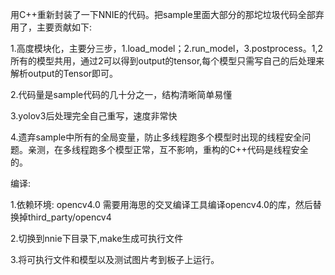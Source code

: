 

   用C++重新封装了一下NNIE的代码。把sample里面大部分的那坨垃圾代码全部弃用了，主要贡献如下:

1.高度模块化，主要分三步，1.load_model；2.run_model，3.postprocess。1,2所有的模型共用，通过2可以得到output的tensor,每个模型只需写自己的后处理来解析output的Tensor即可。

2.代码量是sample代码的几十分之一，结构清晰简单易懂

3.yolov3后处理完全自己重写，速度非常快

4.遗弃sample中所有的全局变量，防止多线程跑多个模型时出现的线程安全问题。亲测，在多线程跑多个模型正常，互不影响，重构的C++代码是线程安全的。

编译:

1.依赖环境: opencv4.0 
  需要用海思的交叉编译工具编译opencv4.0的库，然后替换掉third_party/opencv4

2.切换到nnie下目录下,make生成可执行文件

3.将可执行文件和模型以及测试图片考到板子上运行。


